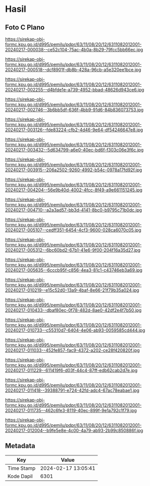 # Hasil

## Foto C Plano

https://sirekap-obj-formc.kpu.go.id/d995/pemilu/pdpr/63/11/08/20/12/6311082012001-20240217-000038--ce52c104-75ac-4b0a-8b29-79fcc5bb66ec.jpg

https://sirekap-obj-formc.kpu.go.id/d995/pemilu/pdpr/63/11/08/20/12/6311082012001-20240217-000518--dcf8901f-db8b-428a-96cb-a5e320ee1bce.jpg

https://sirekap-obj-formc.kpu.go.id/d995/pemilu/pdpr/63/11/08/20/12/6311082012001-20240217-002255--d4bfde1e-a739-4952-bbad-48626d943ce6.jpg

https://sirekap-obj-formc.kpu.go.id/d995/pemilu/pdpr/63/11/08/20/12/6311082012001-20240217-002746--3b6bb5df-636f-4bb9-91d6-84b836073753.jpg

https://sirekap-obj-formc.kpu.go.id/d995/pemilu/pdpr/63/11/08/20/12/6311082012001-20240217-003126--fde83224-cfb2-4d46-9e64-df54246647e8.jpg

https://sirekap-obj-formc.kpu.go.id/d995/pemilu/pdpr/63/11/08/20/12/6311082012001-20240217-003432--5d634799-a6e0-40ec-bd6f-f303c06e3f6c.jpg

https://sirekap-obj-formc.kpu.go.id/d995/pemilu/pdpr/63/11/08/20/12/6311082012001-20240217-003915--206a2502-9260-4992-b54c-0978a17fd92f.jpg

https://sirekap-obj-formc.kpu.go.id/d995/pemilu/pdpr/63/11/08/20/12/6311082012001-20240217-004204--56e9b40d-4002-4fcc-8f49-a9e661151245.jpg

https://sirekap-obj-formc.kpu.go.id/d995/pemilu/pdpr/63/11/08/20/12/6311082012001-20240217-004710--a2a3ad57-bb3d-4141-8bc0-b9795c71b0dc.jpg

https://sirekap-obj-formc.kpu.go.id/d995/pemilu/pdpr/63/11/08/20/12/6311082012001-20240217-005107--cedff351-6454-4cf3-9600-028ca6070c05.jpg

https://sirekap-obj-formc.kpu.go.id/d995/pemilu/pdpr/63/11/08/20/12/6311082012001-20240217-005312--6bc60bd2-67b1-41e6-9f00-204f16a35d27.jpg

https://sirekap-obj-formc.kpu.go.id/d995/pemilu/pdpr/63/11/08/20/12/6311082012001-20240217-005635--6cccb95f-c856-4ea3-81c1-c43746eb3a69.jpg

https://sirekap-obj-formc.kpu.go.id/d995/pemilu/pdpr/63/11/08/20/12/6311082012001-20240217-010219--e15c52d0-13a9-4baf-8e66-21f79b35a024.jpg

https://sirekap-obj-formc.kpu.go.id/d995/pemilu/pdpr/63/11/08/20/12/6311082012001-20240217-010433--dbaf80ec-0f78-482d-8ae0-42df2e4f7b50.jpg

https://sirekap-obj-formc.kpu.go.id/d995/pemilu/pdpr/63/11/08/20/12/6311082012001-20240217-010733--c55310d7-6404-4e06-ab93-0059585cd444.jpg

https://sirekap-obj-formc.kpu.go.id/d995/pemilu/pdpr/63/11/08/20/12/6311082012001-20240217-011033--452fe857-fac9-4372-a202-ce28f420820f.jpg

https://sirekap-obj-formc.kpu.go.id/d995/pemilu/pdpr/63/11/08/20/12/6311082012001-20240217-011229--611419f6-d03f-44c4-87ff-edb62cab2d7e.jpg

https://sirekap-obj-formc.kpu.go.id/d995/pemilu/pdpr/63/11/08/20/12/6311082012001-20240217-011418--39388791-e724-42fd-adc4-67ac78eabae1.jpg

https://sirekap-obj-formc.kpu.go.id/d995/pemilu/pdpr/63/11/08/20/12/6311082012001-20240217-011735--462c6fe3-8119-40ec-899f-9e1a792c1f79.jpg

https://sirekap-obj-formc.kpu.go.id/d995/pemilu/pdpr/63/11/08/20/12/6311082012001-20240217-012004--b9fe5e8e-4c00-4a79-ab93-2b99c850886f.jpg


## Metadata

| Key        | Value               |
| ---------- | ------------------- |
| Time Stamp | 2024-02-17 13:05:41 |
| Kode Dapil | 6301                |




